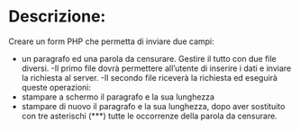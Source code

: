 # Descrizione:
Creare un form PHP che permetta di inviare due campi: 
- un paragrafo ed una parola da censurare. 
Gestire il tutto con due file diversi.
-Il primo file dovrà permettere all’utente di inserire i dati e inviare la richiesta al server.
-Il secondo file riceverà la richiesta ed eseguirà queste operazioni:
- stampare a schermo il paragrafo e la sua lunghezza
- stampare di nuovo il paragrafo e la sua lunghezza, dopo aver sostituito con tre asterischi (***) tutte le occorrenze della parola da censurare.